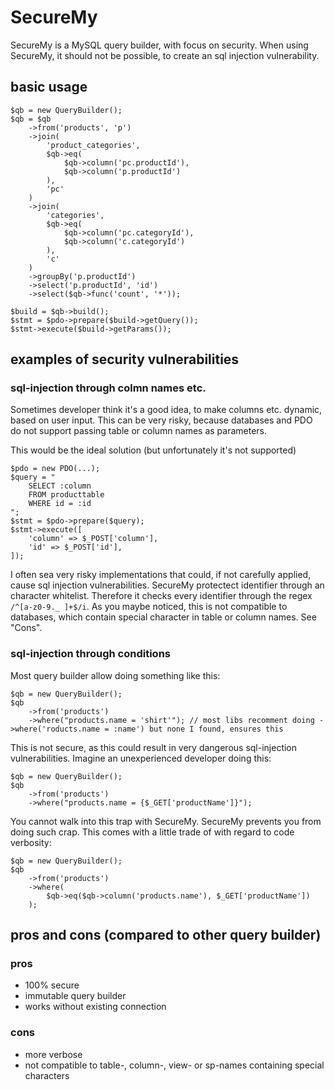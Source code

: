 # SecureMy

SecureMy is a MySQL query builder, with focus on security. When using SecureMy, it should
not be possible, to create an sql injection vulnerability.

## basic usage

```
$qb = new QueryBuilder();
$qb = $qb
    ->from('products', 'p')
    ->join(
        'product_categories',
        $qb->eq(
            $qb->column('pc.productId'),
            $qb->column('p.productId')
        ),
        'pc'
    )
    ->join(
        'categories',
        $qb->eq(
            $qb->column('pc.categoryId'),
            $qb->column('c.categoryId')
        ),
        'c'
    )
    ->groupBy('p.productId')
    ->select('p.productId', 'id')
    ->select($qb->func('count', '*'));
    
$build = $qb->build();
$stmt = $pdo->prepare($build->getQuery());
$stmt->execute($build->getParams());
```

## examples of security vulnerabilities

### sql-injection through colmn names etc.

Sometimes developer think it's a good idea, to make columns etc. dynamic, based on user input.
This can be very risky, because databases and PDO do not support passing table or column names as
parameters.

This would be the ideal solution (but unfortunately it's not supported)

```
$pdo = new PDO(...);
$query = "
    SELECT :column
    FROM producttable
    WHERE id = :id
";
$stmt = $pdo->prepare($query);
$stmt->execute([
    'column' => $_POST['column'],
    'id' => $_POST['id'],
]);
```

I often sea very risky implementations that could, if not carefully applied, cause sql injection
vulnerabilities. SecureMy protectect identifier through an character whitelist. Therefore it checks
 every identifier through the regex `/^[a-z0-9._ ]+$/i`.
 As you maybe noticed, this is not compatible to databases, which contain special character in table
 or column names. See "Cons".
 
 
### sql-injection through conditions

Most query builder allow doing something like this:

```
$qb = new QueryBuilder();
$qb
    ->from('products')
    ->where("products.name = 'shirt'"); // most libs recomment doing ->where('roducts.name = :name') but none I found, ensures this
``` 

This is not secure, as this could result in very dangerous sql-injection vulnerabilities.
Imagine an unexperienced developer doing this:

```
$qb = new QueryBuilder();
$qb
    ->from('products')
    ->where("products.name = {$_GET['productName']}");
```

You cannot walk into this trap with SecureMy. SecureMy prevents you from doing such crap. This comes
with a little trade of with regard to code verbosity:

```
$qb = new QueryBuilder();
$qb
    ->from('products')
    ->where(
        $qb->eq($qb->column('products.name'), $_GET['productName'])
    );
```

## pros and cons (compared to other query builder)

### pros

- 100% secure
- immutable query builder
- works without existing connection

### cons

- more verbose
- not compatible to table-, column-, view- or sp-names containing special characters
